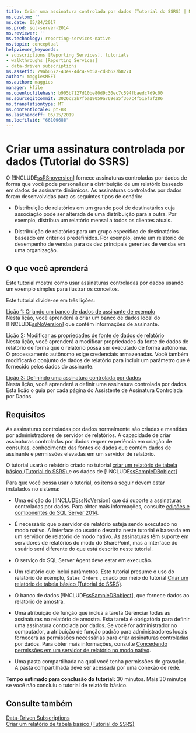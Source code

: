 ```yaml
---
title: Criar uma assinatura controlada por dados (Tutorial do SSRS) | Microsoft Docs
ms.custom: ''
ms.date: 05/24/2017
ms.prod: sql-server-2014
ms.reviewer: ''
ms.technology: reporting-services-native
ms.topic: conceptual
helpviewer_keywords:
- subscriptions [Reporting Services], tutorials
- walkthroughs [Reporting Services]
- data-driven subscriptions
ms.assetid: 79ab0572-43e9-4dc4-9b5a-cd8b627b8274
author: maggiesMSFT
ms.author: maggies
manager: kfile
ms.openlocfilehash: b905b7127d10be80d9c30ec7c594fbaedc7d9c00
ms.sourcegitcommit: 3026c22b7fba19059a769ea5f367c4f51efaf286
ms.translationtype: MT
ms.contentlocale: pt-BR
ms.lasthandoff: 06/15/2019
ms.locfileid: "66109688"
---
```

# <a name="create-a-data-driven-subscription-ssrs-tutorial"></a>Criar uma assinatura controlada por dados (Tutorial do SSRS)
  O [!INCLUDE[ssRSnoversion](../includes/ssrsnoversion-md.md)] fornece assinaturas controladas por dados de forma que você pode personalizar a distribuição de um relatório baseado em dados de assinante dinâmicos. As assinaturas controladas por dados foram desenvolvidas para os seguintes tipos de cenário:  
  
-   Distribuição de relatórios em um grande pool de destinatários cuja associação pode ser alterada de uma distribuição para a outra. Por exemplo, distribua um relatório mensal a todos os clientes atuais.  
  
-   Distribuição de relatórios para um grupo específico de destinatários baseado em critérios predefinidos. Por exemplo, envie um relatório de desempenho de vendas para os dez principais gerentes de vendas em uma organização.  
  
## <a name="what-you-will-learn"></a>O que você aprenderá  
 Este tutorial mostra como usar assinaturas controladas por dados usando um exemplo simples para ilustrar os conceitos.  
  
 Este tutorial divide-se em três lições:  
  
 [Lição 1: Criando um banco de dados de assinante de exemplo](lesson-1-creating-a-sample-subscriber-database.md)  
 Nesta lição, você aprenderá a criar um banco de dados local do [!INCLUDE[ssNoVersion](../includes/ssnoversion-md.md)] que contém informações de assinante.  
  
 [Lição 2: Modificar as propriedades de fonte de dados de relatório](lesson-2-modifying-the-report-data-source-properties.md)  
 Nesta lição, você aprenderá a modificar propriedades da fonte de dados de relatório de forma que o relatório possa ser executado de forma autônoma. O processamento autônomo exige credenciais armazenadas. Você também modificará o conjunto de dados de relatório para incluir um parâmetro que é fornecido pelos dados do assinante.  
  
 [Lição 3: Definindo uma assinatura controlada por dados](lesson-3-defining-a-data-driven-subscription.md)  
 Nesta lição, você aprenderá a definir uma assinatura controlada por dados. Esta lição o guia por cada página do Assistente de Assinatura Controlada por Dados.  
  
## <a name="requirements"></a>Requisitos  
 As assinaturas controladas por dados normalmente são criadas e mantidas por administradores de servidor de relatórios. A capacidade de criar assinaturas controladas por dados requer experiência em criação de consultas, conhecimento das fontes de dados que contêm dados de assinante e permissões elevadas em um servidor de relatório.  
  
 O tutorial usará o relatório criado no tutorial [criar um relatório de tabela básico &#40;Tutorial do SSRS&#41; ](create-a-basic-table-report-ssrs-tutorial.md) e os dados de [!INCLUDE[ssSampleDBobject](../includes/sssampledbobject-md.md)]  
  
 Para que você possa usar o tutorial, os itens a seguir devem estar instalados no sistema:  
  
-   Uma edição do [!INCLUDE[ssNoVersion](../includes/ssnoversion-md.md)] que dá suporte a assinaturas controladas por dados. Para obter mais informações, consulte [edições e componentes do SQL Server 2014](../sql-server/editions-and-components-of-sql-server-2016.md).  
  
-   É necessário que o servidor de relatório esteja sendo executado no modo nativo. A interface do usuário descrita neste tutorial é baseada em um servidor de relatório de modo nativo. As assinaturas têm suporte em servidores de relatórios do modo do SharePoint, mas a interface do usuário será diferente do que está descrito neste tutorial.  
  
-   O serviço do SQL Server Agent deve estar em execução.  
  
-   Um relatório que inclui parâmetros. Este tutorial presume o uso do relatório de exemplo, `Sales Orders` , criado por meio do tutorial [Criar um relatório de tabela básico &#40;Tutorial do SSRS&#41;](create-a-basic-table-report-ssrs-tutorial.md).  
  
-   O banco de dados [!INCLUDE[ssSampleDBobject](../includes/sssampledbobject-md.md)], que fornece dados ao relatório de amostra.  
  
-   Uma atribuição de função que inclua a tarefa Gerenciar todas as assinaturas no relatório de amostra. Esta tarefa é obrigatória para definir uma assinatura controlada por dados. Se você for administrador no computador, a atribuição de função padrão para administradores locais fornecerá as permissões necessárias para criar assinaturas controladas por dados. Para obter mais informações, consulte [Concedendo permissões em um servidor de relatório no modo nativo](security/granting-permissions-on-a-native-mode-report-server.md).  
  
-   Uma pasta compartilhada na qual você tenha permissões de gravação. A pasta compartilhada deve ser acessada por uma conexão de rede.  
  
 **Tempo estimado para conclusão do tutorial:** 30 minutos. Mais 30 minutos se você não concluiu o tutorial de relatório básico.  
  
## <a name="see-also"></a>Consulte também  
 [Data-Driven Subscriptions](subscriptions/data-driven-subscriptions.md)   
 [Criar um relatório de tabela básico &#40;Tutorial do SSRS&#41;](create-a-basic-table-report-ssrs-tutorial.md)  
  
  
